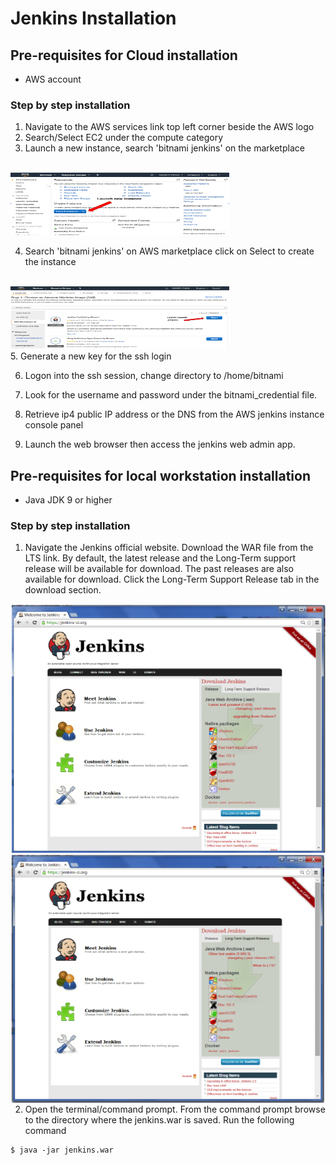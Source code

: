 # Jenkins Installation

## Pre-requisites for Cloud installation
* AWS account

### Step by step installation
1. Navigate to the AWS services link top left corner beside the AWS logo
2. Search/Select EC2 under the compute category
3. Launch a new instance, search 'bitnami jenkins' on the marketplace 
<br>
<img style="width:350px;height:100px; float: center;" src="./screens/aws_ec2.png"/>
<br>

4. Search 'bitnami jenkins' on AWS marketplace click on Select to create the instance
<br>
<img style="width:350px;height:100px; float: center;" src="./screens/aws_ec2_2.png"/>
<br>
5. Generate a new key for the ssh login

6. Logon into the ssh session, change directory to /home/bitnami

7. Look for the username and password under the bitnami_credential file.

8. Retrieve ip4 public IP address or the DNS from the AWS jenkins instance console panel

9. Launch the web browser then access the jenkins web admin app.

## Pre-requisites for local workstation installation
* Java JDK 9 or higher

### Step by step installation
1. Navigate the Jenkins official website. Download the WAR file from the LTS link. By default, the latest release and the Long-Term support release will be available for download. The past releases are also available for download. Click the Long-Term Support Release tab in the download section. 

<img style="width:650px;height:400px; float: right;" src="./screens/jenkins.png">

<br>

<img style="width:650px;height:400px; float: right;" src="./screens/jenkins2.png">

2. Open the terminal/command prompt. From the command prompt browse to the directory where the jenkins.war is saved. Run the following command

```
$ java -jar jenkins.war
```

